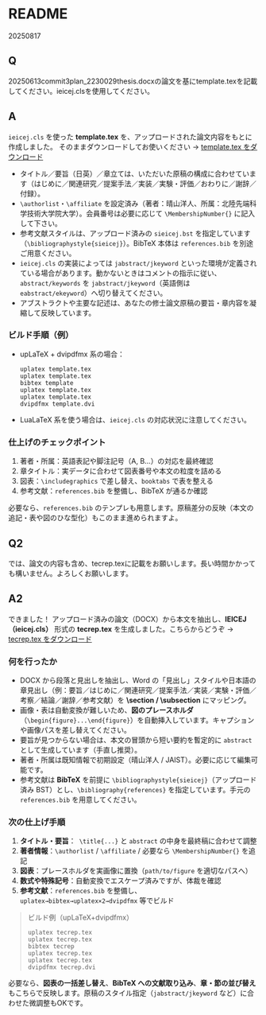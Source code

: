 # README
20250817

## Q
20250613commit3plan_2230029thesis.docxの論文を基にtemplate.texを記載してください。ieicej.clsを使用してください。

## A
`ieicej.cls` を使った **template.tex** を、アップロードされた論文内容をもとに作成しました。
そのままダウンロードしてお使いください → [template.tex をダウンロード](sandbox:/mnt/data/template.tex)

* タイトル／要旨（日英）／章立ては、いただいた原稿の構成に合わせています（はじめに／関連研究／提案手法／実装／実験・評価／おわりに／謝辞／付録）。
* `\authorlist`・`\affiliate` を設定済み（著者：晴山洋人、所属：北陸先端科学技術大学院大学）。会員番号は必要に応じて `\MembershipNumber{}` に記入して下さい。
* 参考文献スタイルは、アップロード済みの `sieicej.bst` を指定しています（`\bibliographystyle{sieicej}`）。BibTeX 本体は `references.bib` を別途ご用意ください。
* `ieicej.cls` の実装によっては `jabstract/jkeyword` といった環境が定義されている場合があります。動かないときはコメントの指示に従い、`abstract/keywords` を `jabstract/jkeyword`（英語側は `eabstract/ekeyword`）へ切り替えてください。
* アブストラクトや主要な記述は、あなたの修士論文原稿の要旨・章内容を凝縮して反映しています。

### ビルド手順（例）

* upLaTeX + dvipdfmx 系の場合：

  ```
  uplatex template.tex
  uplatex template.tex
  bibtex template
  uplatex template.tex
  uplatex template.tex
  dvipdfmx template.dvi
  ```
* LuaLaTeX 系を使う場合は、`ieicej.cls` の対応状況に注意してください。

### 仕上げのチェックポイント

1. 著者・所属：英語表記や脚注記号（A, B…）の対応を最終確認
2. 章タイトル：実データに合わせて図表番号や本文の粒度を詰める
3. 図表：`\includegraphics` で差し替え、`booktabs` で表を整える
4. 参考文献：`references.bib` を整備し、BibTeX が通るか確認

必要なら、`references.bib` のテンプレも用意します。原稿差分の反映（本文の追記・表や図のひな型化）もこのまま進められますよ。


## Q2
では、論文の内容も含め、tecrep.texに記載をお願いします。長い時間かかっても構いません。よろしくお願いします。

## A2
できました！
アップロード済みの論文（DOCX）から本文を抽出し、**IEICEJ（ieicej.cls）** 形式の **tecrep.tex** を生成しました。こちらからどうぞ → [tecrep.tex をダウンロード](sandbox:/mnt/data/tecrep.tex)

### 何を行ったか

* DOCX から段落と見出しを抽出し、Word の「見出し」スタイルや日本語の章見出し（例：要旨／はじめに／関連研究／提案手法／実装／実験・評価／考察／結論／謝辞／参考文献）を **\section / \subsection** にマッピング。
* 画像・表は自動変換が難しいため、**図のプレースホルダ**（`\begin{figure}...\end{figure}`）を自動挿入しています。キャプションや画像パスを差し替えてください。
* 要旨が見つからない場合は、本文の冒頭から短い要約を暫定的に `abstract` として生成しています（手直し推奨）。
* 著者・所属は既知情報で初期設定（晴山洋人 / JAIST）。必要に応じて編集可能です。
* 参考文献は **BibTeX** を前提に `\bibliographystyle{sieicej}`（アップロード済み BST）とし、`\bibliography{references}` を指定しています。手元の `references.bib` を用意してください。

### 次の仕上げ手順

1. **タイトル・要旨**：` \title{...}` と `abstract` の中身を最終稿に合わせて調整
2. **著者情報**：`\authorlist` / `\affiliate` / 必要なら `\MembershipNumber{}` を追記
3. **図表**：プレースホルダを実画像に置換（`path/to/figure` を適切なパスへ）
4. **数式や特殊記号**：自動変換でエスケープ済みですが、体裁を確認
5. **参考文献**：`references.bib` を整備し、`uplatex→bibtex→uplatex×2→dvipdfmx` 等でビルド

> ビルド例（upLaTeX+dvipdfmx）
>
> ```
> uplatex tecrep.tex
> uplatex tecrep.tex
> bibtex tecrep
> uplatex tecrep.tex
> uplatex tecrep.tex
> dvipdfmx tecrep.dvi
> ```

必要なら、**図表の一括差し替え**、**BibTeX への文献取り込み**、**章・節の並び替え** もこちらで反映します。原稿のスタイル指定（`jabstract/jkeyword` など）に合わせた微調整もOKです。

